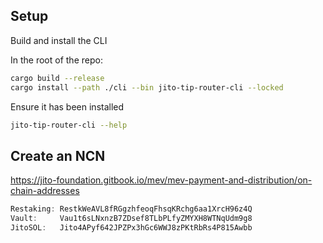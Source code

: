 ## Setup

Build and install the CLI

In the root of the repo:

```bash
cargo build --release
cargo install --path ./cli --bin jito-tip-router-cli --locked
```

Ensure it has been installed

```bash
jito-tip-router-cli --help
```

## Create an NCN

<https://jito-foundation.gitbook.io/mev/mev-payment-and-distribution/on-chain-addresses>

```rust
Restaking: RestkWeAVL8fRGgzhfeoqFhsqKRchg6aa1XrcH96z4Q
Vault:     Vau1t6sLNxnzB7ZDsef8TLbPLfyZMYXH8WTNqUdm9g8
JitoSOL:   Jito4APyf642JPZPx3hGc6WWJ8zPKtRbRs4P815Awbb
```
